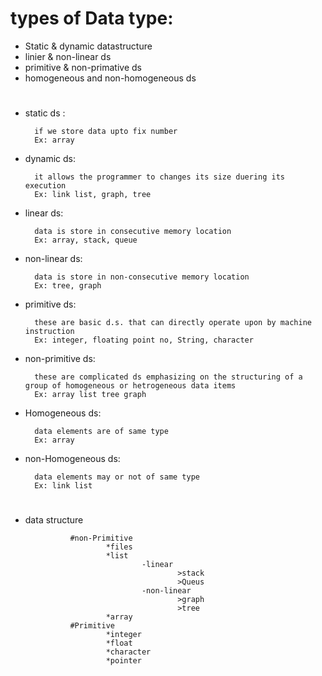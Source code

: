 # types of Data type:

* Static & dynamic datastructure
* linier & non-linear ds
* primitive & non-primative ds
* homogeneous and non-homogeneous ds

#

* static ds :

        if we store data upto fix number
        Ex: array

* dynamic ds:

        it allows the programmer to changes its size duering its execution
        Ex: link list, graph, tree

* linear ds: 

        data is store in consecutive memory location 
        Ex: array, stack, queue

* non-linear ds:

        data is store in non-consecutive memory location
        Ex: tree, graph

* primitive ds:

        these are basic d.s. that can directly operate upon by machine instruction
        Ex: integer, floating point no, String, character 

* non-primitive ds:

        these are complicated ds emphasizing on the structuring of a group of homogeneous or hetrogeneous data items
        Ex: array list tree graph 

* Homogeneous ds:

        data elements are of same type
        Ex: array

* non-Homogeneous ds:

        data elements may or not of same type
        Ex: link list


#
* data structure

                #non-Primitive
                        *files
                        *list
                                -linear
                                        >stack
                                        >Queus
                                -non-linear
                                        >graph
                                        >tree
                        *array
                #Primitive
                        *integer
                        *float
                        *character
                        *pointer







